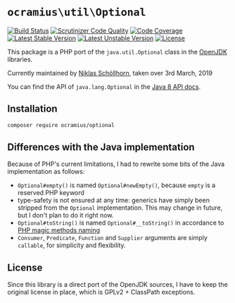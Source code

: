 # `ocramius\util\Optional`

[![Build Status](https://travis-ci.org/Ocramius/ocramius.util.Optional.svg?branch=master)](https://travis-ci.org/Ocramius/ocramius.util.Optional)
[![Scrutinizer Code Quality](https://scrutinizer-ci.com/g/Ocramius/ocramius.util.Optional/badges/quality-score.png?b=master)](https://scrutinizer-ci.com/g/Ocramius/ocramius.util.Optional/?branch=master)
[![Code Coverage](https://scrutinizer-ci.com/g/Ocramius/ocramius.util.Optional/badges/coverage.png?b=master)](https://scrutinizer-ci.com/g/Ocramius/ocramius.util.Optional/?branch=master)
[![Latest Stable Version](https://poser.pugx.org/ocramius/optional/v/stable.svg)](https://packagist.org/packages/ocramius/optional)
[![Latest Unstable Version](https://poser.pugx.org/ocramius/optional/v/unstable.svg)](https://packagist.org/packages/ocramius/optional)
[![License](https://poser.pugx.org/ocramius/optional/license.svg)](https://packagist.org/packages/ocramius/optional)

This package is a PHP port of the `java.util.Optional` class in the 
[OpenJDK](http://hg.openjdk.java.net/lambda/lambda/jdk/file/tip/src/share/classes/java/util/Optional.java) libraries.

Currently maintained by [Niklas Schöllhorn](https://github.com/mrpixeldream), taken over 3rd March, 2019

You can find the API of `java.lang.Optional` in the 
[Java 8 API docs](http://docs.oracle.com/javase/8/docs/api/java/util/Optional.html).

## Installation

```sh
composer require ocramius/optional
```

## Differences with the Java implementation

Because of PHP's current limitations, I had to rewrite some bits of the Java implementation as follows:

 * `Optional#empty()` is named `Optional#newEmpty()`, because `empty` is a reserved PHP keyword
 * type-safety is not ensured at any time: generics have simply been stripped from the `Optional` implementation.
   This may change in future, but I don't plan to do it right now.
 * `Optional#toString()` is named `Optional#__toString()` in accordance to 
   [PHP magic methods naming](http://php.net/manual/en/language.oop5.magic.php#object.tostring)
 * `Consumer`, `Predicate`, `Function` and `Supplier` arguments are simply `callable`, for simplicity and flexibility.

## License

Since this library is a direct port of the OpenJDK sources, I have to keep the original license in place, which is
GPLv2 + ClassPath exceptions.
